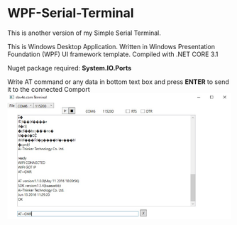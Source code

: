 # WPF-Serial-Terminal

This is another version of my Simple Serial Terminal.

This is Windows Desktop Application. Written in Windows Presentation Foundation (WPF) UI framework template.
Compiled with .NET CORE 3.1

Nuget package required: <b>System.IO.Ports</b>

Write AT command or any data in bottom text box and press <b>ENTER</b> to send it to the connected Comport
![alt text](https://github.com/slav4ocom/WPF-Serial-Terminal/blob/main/view.jpg)

